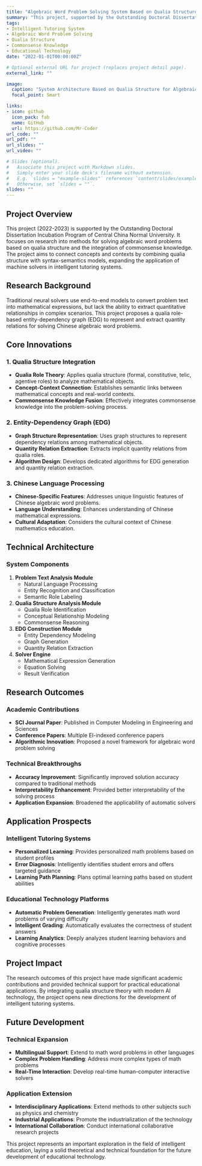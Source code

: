 ```yaml
---
title: "Algebraic Word Problem Solving System Based on Qualia Structure"
summary: "This project, supported by the Outstanding Doctoral Dissertation Incubation Program of Central China Normal University, focuses on methods for solving algebraic word problems based on qualia structure and commonsense knowledge."
tags:
- Intelligent Tutoring System
- Algebraic Word Problem Solving
- Qualia Structure
- Commonsense Knowledge
- Educational Technology
date: "2022-01-01T00:00:00Z"

# Optional external URL for project (replaces project detail page).
external_link: ""

image:
  caption: "System Architecture Based on Qualia Structure for Algebraic Word Problem Solving"
  focal_point: Smart

links:
- icon: github
  icon_pack: fab
  name: GitHub
  url: https://github.com/Mr-Coder
url_code: ""
url_pdf: ""
url_slides: ""
url_video: ""

# Slides (optional).
#   Associate this project with Markdown slides.
#   Simply enter your slide deck's filename without extension.
#   E.g. `slides = "example-slides"` references `content/slides/example-slides.md`.
#   Otherwise, set `slides = ""`.
slides: ""
---
```


## Project Overview

This project (2022-2023) is supported by the Outstanding Doctoral Dissertation Incubation Program of Central China Normal University. It focuses on research into methods for solving algebraic word problems based on qualia structure and the integration of commonsense knowledge. The project aims to connect concepts and contexts by combining qualia structure with syntax-semantics models, expanding the application of machine solvers in intelligent tutoring systems.

## Research Background

Traditional neural solvers use end-to-end models to convert problem text into mathematical expressions, but lack the ability to extract quantitative relationships in complex scenarios. This project proposes a qualia role-based entity-dependency graph (EDG) to represent and extract quantity relations for solving Chinese algebraic word problems.

## Core Innovations

### 1. Qualia Structure Integration
- **Qualia Role Theory**: Applies qualia structure (formal, constitutive, telic, agentive roles) to analyze mathematical objects.
- **Concept-Context Connection**: Establishes semantic links between mathematical concepts and real-world contexts.
- **Commonsense Knowledge Fusion**: Effectively integrates commonsense knowledge into the problem-solving process.

### 2. Entity-Dependency Graph (EDG)
- **Graph Structure Representation**: Uses graph structures to represent dependency relations among mathematical objects.
- **Quantity Relation Extraction**: Extracts implicit quantity relations from qualia roles.
- **Algorithm Design**: Develops dedicated algorithms for EDG generation and quantity relation extraction.

### 3. Chinese Language Processing
- **Chinese-Specific Features**: Addresses unique linguistic features of Chinese algebraic word problems.
- **Language Understanding**: Enhances understanding of Chinese mathematical expressions.
- **Cultural Adaptation**: Considers the cultural context of Chinese mathematics education.

## Technical Architecture

### System Components
1. **Problem Text Analysis Module**
   - Natural Language Processing
   - Entity Recognition and Classification
   - Semantic Role Labeling
2. **Qualia Structure Analysis Module**
   - Qualia Role Identification
   - Conceptual Relationship Modeling
   - Commonsense Reasoning
3. **EDG Construction Module**
   - Entity Dependency Modeling
   - Graph Generation
   - Quantity Relation Extraction
4. **Solver Engine**
   - Mathematical Expression Generation
   - Equation Solving
   - Result Verification

## Research Outcomes

### Academic Contributions
- **SCI Journal Paper**: Published in Computer Modeling in Engineering and Sciences
- **Conference Papers**: Multiple EI-indexed conference papers
- **Algorithmic Innovation**: Proposed a novel framework for algebraic word problem solving

### Technical Breakthroughs
- **Accuracy Improvement**: Significantly improved solution accuracy compared to traditional methods
- **Interpretability Enhancement**: Provided better interpretability of the solving process
- **Application Expansion**: Broadened the applicability of automatic solvers

## Application Prospects

### Intelligent Tutoring Systems
- **Personalized Learning**: Provides personalized math problems based on student profiles
- **Error Diagnosis**: Intelligently identifies student errors and offers targeted guidance
- **Learning Path Planning**: Plans optimal learning paths based on student abilities

### Educational Technology Platforms
- **Automatic Problem Generation**: Intelligently generates math word problems of varying difficulty
- **Intelligent Grading**: Automatically evaluates the correctness of student answers
- **Learning Analytics**: Deeply analyzes student learning behaviors and cognitive processes

## Project Impact

The research outcomes of this project have made significant academic contributions and provided technical support for practical educational applications. By integrating qualia structure theory with modern AI technology, the project opens new directions for the development of intelligent tutoring systems.

## Future Development

### Technical Expansion
- **Multilingual Support**: Extend to math word problems in other languages
- **Complex Problem Handling**: Address more complex types of math problems
- **Real-Time Interaction**: Develop real-time human-computer interactive solvers

### Application Extension
- **Interdisciplinary Applications**: Extend methods to other subjects such as physics and chemistry
- **Industrial Applications**: Promote the industrialization of the technology
- **International Collaboration**: Conduct international collaborative research projects

This project represents an important exploration in the field of intelligent education, laying a solid theoretical and technical foundation for the future development of educational technology. 